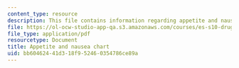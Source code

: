 ```yaml
---
content_type: resource
description: This file contains information regarding appetite and nausea chart.
file: https://ol-ocw-studio-app-qa.s3.amazonaws.com/courses/es-s10-drugs-and-the-brain-spring-2013/bb60462441d318f952460354786ce89a_MITES_S10S13_appetitewk12.pdf
file_type: application/pdf
resourcetype: Document
title: Appetite and nausea chart
uid: bb604624-41d3-18f9-5246-0354786ce89a
---
```

